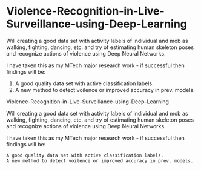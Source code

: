 # Violence-Recognition-in-Live-Surveillance-using-Deep-Learning
Will creating a good data set with activity labels of individual and mob as walking, fighting, dancing, etc. and try of estimating human skeleton poses and recognize actions of violence using Deep Neural Networks.

I have taken this as my MTech major research work - if successful then findings will be:
1. A good quality data set with active classification labels.
2. A new method to detect voilence or improved accuracy in prev. models.

Violence-Recognition-in-Live-Surveillance-using-Deep-Learning

Will creating a good data set with activity labels of individual and mob as walking, fighting, dancing, etc. and try of estimating human skeleton poses and recognize actions of violence using Deep Neural Networks.

I have taken this as my MTech major research work - if successful then findings will be:

    A good quality data set with active classification labels.
    A new method to detect voilence or improved accuracy in prev. models.


